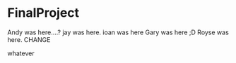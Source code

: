 FinalProject
============


Andy was here....?
jay was here.
ioan was here
Gary was here ;D
Royse was here.
CHANGE

whatever
